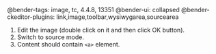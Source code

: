 @bender-tags: image, tc, 4.4.8, 13351
@bender-ui: collapsed
@bender-ckeditor-plugins: link,image,toolbar,wysiwygarea,sourcearea

1. Edit the image (double click on it and then click OK button).
2. Switch to source mode.
3. Content should contain `<a>` element.
